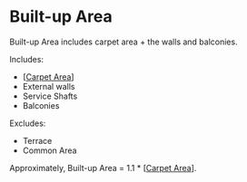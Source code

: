 # Built-up Area

Built-up Area includes carpet area + the walls and balconies.

Includes:

- [[Carpet Area]]
- External walls
- Service Shafts
- Balconies

Excludes:

- Terrace
- Common Area

Approximately, Built-up Area = 1.1 * [[Carpet Area]].


[//begin]: # "Autogenerated link references for markdown compatibility"
[Carpet Area]: <Carpet Area> "Carpet Area"
[//end]: # "Autogenerated link references"